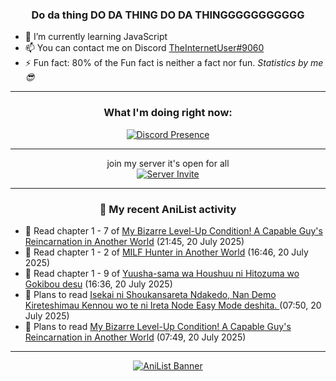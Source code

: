 <div align="center">

### Do da thing DO DA THING DO DA THINGGGGGGGGGGG
</div>

- 🌱 I’m currently learning JavaScript
- 📫 You can contact me on Discord [TheInternetUser#9060](https://discord.com/users/534117072796385300)
- ⚡ Fun fact: 80% of the Fun fact is neither a fact nor fun. _Statistics by me 😎_
<hr>

<div align="center">

### What I'm doing right now:
[![Discord Presence](https://lanyard.cnrad.dev/api/534117072796385300)](https://discord.com/users/534117072796385300)
<hr>

join my server it's open for all <br>
[![Server Invite](https://invidget.switchblade.xyz/bfYgVHxrSs)](https://discord.gg/bfYgVHxrSs)

<hr>
  
### 🌸 My recent AniList activity

</div>

<!-- ANILIST_ACTIVITY:start -->

-   📖 Read chapter 1 - 7 of [My Bizarre Level-Up Condition! A Capable Guy's Reincarnation in Another World](https://anilist.co/manga/157497) (21:45, 20 July 2025)
-   📖 Read chapter 1 - 2 of [MILF Hunter in Another World](https://anilist.co/manga/166581) (16:46, 20 July 2025)
-   📖 Read chapter 1 - 9 of [Yuusha-sama wa Houshuu ni Hitozuma wo Gokibou desu](https://anilist.co/manga/159423) (16:36, 20 July 2025)
-   📖 Plans to read [Isekai ni Shoukansareta Ndakedo, Nan Demo Kireteshimau Kennou wo te ni Ireta Node Easy Mode deshita. ](https://anilist.co/manga/173917) (07:50, 20 July 2025)
-   📖 Plans to read [My Bizarre Level-Up Condition! A Capable Guy's Reincarnation in Another World](https://anilist.co/manga/157497) (07:49, 20 July 2025)

<!-- ANILIST_ACTIVITY:end -->
<hr>

<div align="center">

[![AniList Banner](https://img.anili.st/User/929966)](https://anilist.co/user/TheInternetUser)

<!-- ![Profile views](https://gpvc.arturio.dev/TheInternetUse7) Since 2023-01-09 -->
<br>


</div>
